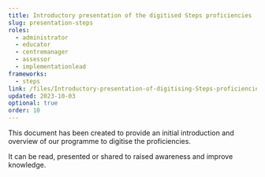 ```yaml
---
title: Introductory presentation of the digitised Steps proficiencies
slug: presentation-steps
roles:
  - administrator
  - educator
  - centremanager
  - assessor
  - implementationlead
frameworks:
  - steps
link: /files/Introductory-presentation-of-digitising-Steps-proficiencies.pptx
updated: 2023-10-03
optional: true
order: 10
---
```

This document has been created to provide an initial introduction and overview of our programme to digitise the proficiencies​.

It can be read, presented or shared to raised awareness and improve knowledge​.